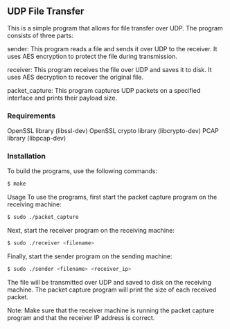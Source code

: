 ## UDP File Transfer
This is a simple program that allows for file transfer over UDP. The program consists of three parts:

sender: This program reads a file and sends it over UDP to the receiver. It uses AES encryption to protect the file during transmission.

receiver: This program receives the file over UDP and saves it to disk. It uses AES decryption to recover the original file.

packet_capture: This program captures UDP packets on a specified interface and prints their payload size.

### Requirements
OpenSSL library (libssl-dev)
OpenSSL crypto library (libcrypto-dev)
PCAP library (libpcap-dev)

### Installation
To build the programs, use the following commands:

```bash
$ make
```
Usage
To use the programs, first start the packet capture program on the receiving machine:

```bash
$ sudo ./packet_capture
```
Next, start the receiver program on the receiving machine:

```bash
$ sudo ./receiver <filename>
```
Finally, start the sender program on the sending machine:

```bash
$ sudo ./sender <filename> <receiver_ip>
```

The file will be transmitted over UDP and saved to disk on the receiving machine. The packet capture program will print the size of each received packet.

Note: Make sure that the receiver machine is running the packet capture program and that the receiver IP address is correct.
